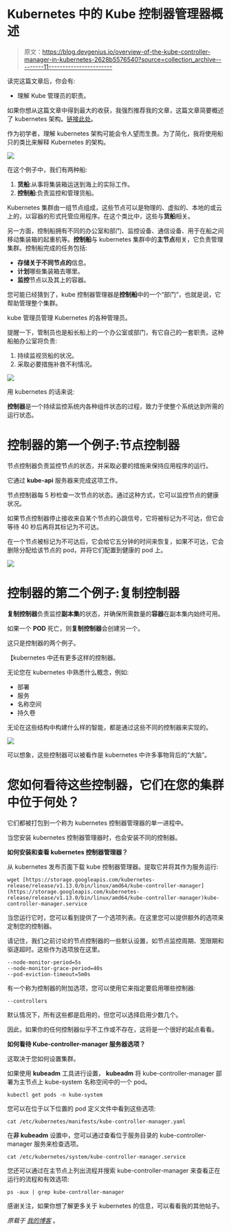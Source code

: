 # Kubernetes 中的 Kube 控制器管理器概述

> 原文：<https://blog.devgenius.io/overview-of-the-kube-controller-manager-in-kubernetes-2628b5576540?source=collection_archive---------11----------------------->

读完这篇文章后，你会有:

*   理解 Kube 管理员的职责。

如果你想从这篇文章中得到最大的收获，我强烈推荐我的文章，这篇文章简要概述了 kubernetes 架构。[链接此处](https://medium.com/dev-genius/the-kubernetes-cluster-architecture-simplified-3c4a5fb41449)。

作为初学者，理解 kubernetes 架构可能会令人望而生畏。为了简化，我将使用船只的类比来解释 Kubernetes 的架构。

![](img/fd3c168386fbf3e97a8c4a856de36b30.png)

在这个例子中，我们有两种船:

1.  **货船**:从事将集装箱运送到海上的实际工作。
2.  **控制船**:负责监控和管理货船。

Kubernetes 集群由一组节点组成，这些节点可以是物理的、虚拟的、本地的或云上的，以容器的形式托管应用程序。在这个类比中，这些与**货船**相关。

另一方面，控制船拥有不同的办公室和部门、监控设备、通信设备、用于在船之间移动集装箱的起重机等。**控制船**与 kubernetes 集群中的**主节点**相关，它负责管理集群。控制船完成的任务包括:

*   **存储关于不同节点的**信息。
*   **计划**哪些集装箱去哪里。
*   **监控**节点以及其上的容器。

您可能已经猜到了，kube 控制器管理器是**控制船**中的一个“部门”，也就是说，它帮助管理整个集群。

kube 管理员管理 Kubernetes 的各种管理员。

提醒一下，管制员也是船长船上的一个办公室或部门，有它自己的一套职责。这种船舶办公室将负责:

1.  持续监视货船的状况。
2.  采取必要措施补救不利情况。

![](img/6ed647db8c6786b5f7e2f9eb82fef49e.png)

用 kubernetes 的话来说:

**控制器**是一个持续监控系统内各种组件状态的过程，致力于使整个系统达到所需的运行状态。

# 控制器的第一个例子:节点控制器

节点控制器负责监控节点的状态，并采取必要的措施来保持应用程序的运行。

它通过 **kube-api** 服务器来完成这项工作。

节点控制器每 5 秒检查一次节点的状态。通过这种方式，它可以监控节点的健康状况。

如果节点控制器停止接收来自某个节点的心跳信号，它将被标记为不可达，但它会等待 40 秒后再将其标记为不可达。

在一个节点被标记为不可达后，它会给它五分钟的时间来恢复，如果不可达，它会删除分配给该节点的 pod，并将它们配置到健康的 pod 上。

![](img/d484c58126b105cd08ef527673c035d8.png)

# 控制器的第二个例子:复制控制器

**复制控制器**负责监控**副本集**的状态，并确保所需数量的**容器**在副本集内始终可用。

如果一个 **POD** 死亡，则**复制控制器**会创建另一个。

这只是控制器的两个例子。

【kubernetes 中还有更多这样的控制器。

无论您在 kubernetes 中熟悉什么概念，例如:

*   部署
*   服务
*   名称空间
*   持久卷

无论在这些结构中构建什么样的智能，都是通过这些不同的控制器来实现的。

![](img/01f3fca7d7da1106d208b23ef86317b2.png)

可以想象，这些控制器可以被看作是 kubernetes 中许多事物背后的“大脑”。

# **您如何看待这些控制器，它们在您的集群中位于何处？**

它们都被打包到一个称为 kubernetes 控制器管理器的单一进程中。

当您安装 kubernetes 控制器管理器时，也会安装不同的控制器。

**如何安装和查看 kubernetes 控制器管理器？**

从 kubernetes 发布页面下载 kube 控制器管理器。提取它并将其作为服务运行:

```
wget [https://storage.googleapis.com/kubernetes-release/release/v1.13.0/bin/linux/amd64/kube-controller-manager](https://storage.googleapis.com/kubernetes-release/release/v1.13.0/bin/linux/amd64/kube-controller-manager)kube-controller-manager.service
```

当您运行它时，您可以看到提供了一个选项列表。在这里您可以提供额外的选项来定制您的控制器。

请记住，我们之前讨论的节点控制器的一些默认设置，如节点监控周期、宽限期和驱逐超时。这些作为选项放在这里。

```
--node-monitor-period=5s
--node-monitor-grace-period=40s
--pod-eviction-timeout=5m0s
```

有一个称为控制器的附加选项，您可以使用它来指定要启用哪些控制器:

```
--controllers
```

默认情况下，所有这些都是启用的，但您可以选择启用少数几个。

因此，如果你的任何控制器似乎不工作或不存在，这将是一个很好的起点看看。

**如何看待 Kube-controller-manager 服务器选项？**

这取决于您如何设置集群。

如果使用 **kubeadm** 工具进行设置， **kubeadm** 将 kube-controller-manager 部署为主节点上 kube-system 名称空间中的一个 pod。

```
kubectl get pods -n kube-system
```

您可以在位于以下位置的 pod 定义文件中看到这些选项:

```
cat /etc/kubernetes/manifests/kube-controller-manager.yaml
```

在**非 kubeadm** 设置中，您可以通过查看位于服务目录的 kube-controller-manager 服务来检查选项。

```
cat /etc/kubernetes/system/kube-controller-manager.service
```

您还可以通过在主节点上列出流程并搜索 kube-controller-manager 来查看正在运行的流程和有效选项:

```
ps -aux | grep kube-controller-manager
```

感谢关注，如果你想了解更多关于 kubernetes 的信息，可以看看我的其他帖子。

*原载于* [*我的博客*](https://luispreciado.blog/posts/kubernetes/core-concepts/kube-controller-manager) 。